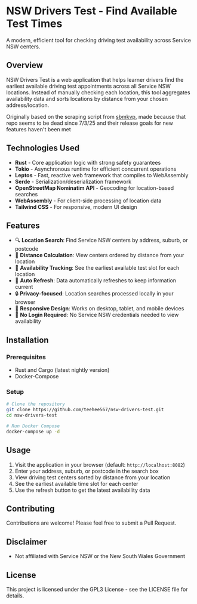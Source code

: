 # NSW Drivers Test - Find Available Test Times

A modern, efficient tool for checking driving test availability across Service NSW centers.


## Overview

NSW Drivers Test is a web application that helps learner drivers find the earliest available driving test appointments across all Service NSW locations. Instead of manually checking each location, this tool aggregates availability data and sorts locations by distance from your chosen address/location.

Originally based on the scraping script from [sbmkvp](https://github.com/sbmkvp/rta_booking_information), made because that repo seems to be dead since 7/3/25 and their release goals for new features haven't been met

## Technologies Used

- **Rust** - Core application logic with strong safety guarantees
- **Tokio** - Asynchronous runtime for efficient concurrent operations
- **Leptos** - Fast, reactive web framework that compiles to WebAssembly
- **Serde** - Serialization/deserialization framework
- **OpenStreetMap Nominatim API** - Geocoding for location-based searches
- **WebAssembly** - For client-side processing of location data
- **Tailwind CSS** - For responsive, modern UI design

## Features

- 🔍 **Location Search**: Find Service NSW centers by address, suburb, or postcode
- 📍 **Distance Calculation**: View centers ordered by distance from your location
- 📅 **Availability Tracking**: See the earliest available test slot for each location
- 🔄 **Auto Refresh**: Data automatically refreshes to keep information current
- 🔒 **Privacy-focused**: Location searches processed locally in your browser
- 📱 **Responsive Design**: Works on desktop, tablet, and mobile devices
- 🚫 **No Login Required**: No Service NSW credentials needed to view availability

## Installation

### Prerequisites

- Rust and Cargo (latest nightly version)
- Docker-Compose 

### Setup

```bash
# Clone the repository
git clone https://github.com/teehee567/nsw-drivers-test.git
cd nsw-drivers-test

# Run Docker Compose
docker-compose up -d

```

## Usage

1. Visit the application in your browser (default: `http://localhost:8082`)
2. Enter your address, suburb, or postcode in the search box
3. View driving test centers sorted by distance from your location
4. See the earliest available time slot for each center
5. Use the refresh button to get the latest availability data

## Contributing

Contributions are welcome! Please feel free to submit a Pull Request.

## Disclaimer

- Not affiliated with Service NSW or the New South Wales Government

## License

This project is licensed under the GPL3 License - see the LICENSE file for details.
